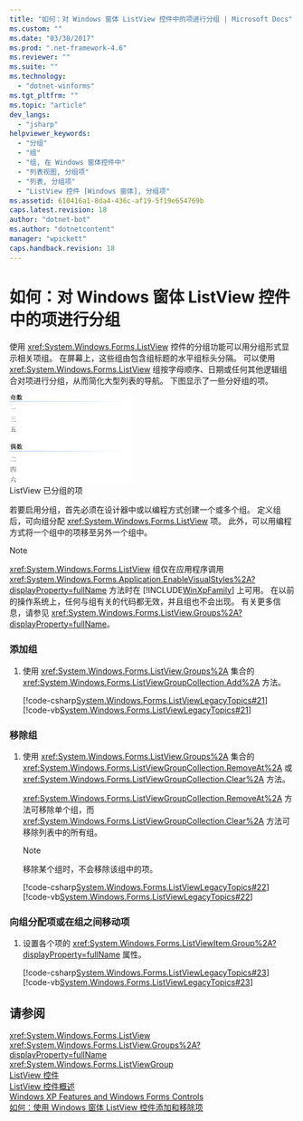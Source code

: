 ```yaml
---
title: "如何：对 Windows 窗体 ListView 控件中的项进行分组 | Microsoft Docs"
ms.custom: ""
ms.date: "03/30/2017"
ms.prod: ".net-framework-4.6"
ms.reviewer: ""
ms.suite: ""
ms.technology: 
  - "dotnet-winforms"
ms.tgt_pltfrm: ""
ms.topic: "article"
dev_langs: 
  - "jsharp"
helpviewer_keywords: 
  - "分组"
  - "组"
  - "组, 在 Windows 窗体控件中"
  - "列表视图, 分组项"
  - "列表, 分组项"
  - "ListView 控件 [Windows 窗体], 分组项"
ms.assetid: 610416a1-8da4-436c-af19-5f19e654769b
caps.latest.revision: 18
author: "dotnet-bot"
ms.author: "dotnetcontent"
manager: "wpickett"
caps.handback.revision: 18
---
```

# 如何：对 Windows 窗体 ListView 控件中的项进行分组
使用 <xref:System.Windows.Forms.ListView> 控件的分组功能可以用分组形式显示相关项组。  在屏幕上，这些组由包含组标题的水平组标头分隔。  可以使用 <xref:System.Windows.Forms.ListView> 组按字母顺序、日期或任何其他逻辑组合对项进行分组，从而简化大型列表的导航。  下图显示了一些分好组的项。  
  
 ![ListView 组](../../../../docs/framework/winforms/controls/media/listviewgroups.gif "ListViewGroups")  
ListView 已分组的项  
  
 若要启用分组，首先必须在设计器中或以编程方式创建一个或多个组。  定义组后，可向组分配 <xref:System.Windows.Forms.ListView> 项。  此外，可以用编程方式将一个组中的项移至另外一个组中。  
  
> [!NOTE]
>  <xref:System.Windows.Forms.ListView> 组仅在应用程序调用 <xref:System.Windows.Forms.Application.EnableVisualStyles%2A?displayProperty=fullName> 方法时在 [!INCLUDE[WinXpFamily](../../../../includes/winxpfamily-md.md)] 上可用。  在以前的操作系统上，任何与组有关的代码都无效，并且组也不会出现。  有关更多信息，请参见 <xref:System.Windows.Forms.ListView.Groups%2A?displayProperty=fullName>。  
  
### 添加组  
  
1.  使用 <xref:System.Windows.Forms.ListView.Groups%2A> 集合的 <xref:System.Windows.Forms.ListViewGroupCollection.Add%2A> 方法。  
  
     [!code-csharp[System.Windows.Forms.ListViewLegacyTopics#21](../../../../samples/snippets/csharp/VS_Snippets_Winforms/System.Windows.Forms.ListViewLegacyTopics/CS/Class1.cs#21)]
     [!code-vb[System.Windows.Forms.ListViewLegacyTopics#21](../../../../samples/snippets/visualbasic/VS_Snippets_Winforms/System.Windows.Forms.ListViewLegacyTopics/VB/Class1.vb#21)]  
  
### 移除组  
  
1.  使用 <xref:System.Windows.Forms.ListView.Groups%2A> 集合的 <xref:System.Windows.Forms.ListViewGroupCollection.RemoveAt%2A> 或 <xref:System.Windows.Forms.ListViewGroupCollection.Clear%2A> 方法。  
  
     <xref:System.Windows.Forms.ListViewGroupCollection.RemoveAt%2A> 方法可移除单个组，而 <xref:System.Windows.Forms.ListViewGroupCollection.Clear%2A> 方法可移除列表中的所有组。  
  
    > [!NOTE]
    >  移除某个组时，不会移除该组中的项。  
  
     [!code-csharp[System.Windows.Forms.ListViewLegacyTopics#22](../../../../samples/snippets/csharp/VS_Snippets_Winforms/System.Windows.Forms.ListViewLegacyTopics/CS/Class1.cs#22)]
     [!code-vb[System.Windows.Forms.ListViewLegacyTopics#22](../../../../samples/snippets/visualbasic/VS_Snippets_Winforms/System.Windows.Forms.ListViewLegacyTopics/VB/Class1.vb#22)]  
  
### 向组分配项或在组之间移动项  
  
1.  设置各个项的 <xref:System.Windows.Forms.ListViewItem.Group%2A?displayProperty=fullName> 属性。  
  
     [!code-csharp[System.Windows.Forms.ListViewLegacyTopics#23](../../../../samples/snippets/csharp/VS_Snippets_Winforms/System.Windows.Forms.ListViewLegacyTopics/CS/Class1.cs#23)]
     [!code-vb[System.Windows.Forms.ListViewLegacyTopics#23](../../../../samples/snippets/visualbasic/VS_Snippets_Winforms/System.Windows.Forms.ListViewLegacyTopics/VB/Class1.vb#23)]  
  
## 请参阅  
 <xref:System.Windows.Forms.ListView>   
 <xref:System.Windows.Forms.ListView.Groups%2A?displayProperty=fullName>   
 <xref:System.Windows.Forms.ListViewGroup>   
 [ListView 控件](../../../../docs/framework/winforms/controls/listview-control-windows-forms.md)   
 [ListView 控件概述](../../../../docs/framework/winforms/controls/listview-control-overview-windows-forms.md)   
 [Windows XP Features and Windows Forms Controls](http://msdn.microsoft.com/zh-cn/bc7fab94-fce9-4bf1-a8ad-a5837c91c3c0)   
 [如何：使用 Windows 窗体 ListView 控件添加和移除项](../../../../docs/framework/winforms/controls/how-to-add-and-remove-items-with-the-windows-forms-listview-control.md)